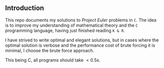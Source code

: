 ## Introduction

This repo documents my solutions to *Project Euler* problems in `C`. The idea is to improve my understanding of mathematical theory and the `C` programming language, having just finished reading `K & R`. 

I have strived to write optimal and elegant solutions, but in cases where the optimal solution is verbose and the performance cost of brute forcing it is minimal, I choose the brute force approach. 

This being C, all programs should take $< 0.5s$.

